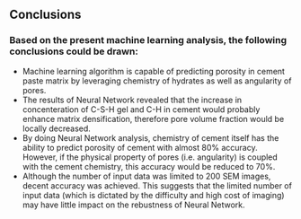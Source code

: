 ## Conclusions
### Based on the present machine learning analysis, the following conclusions could be drawn: 

*  Machine learning algorithm is capable of predicting porosity in cement paste matrix by leveraging chemistry of hydrates as well as angularity of pores. 
* The results of Neural Network revealed that the increase in concenteration of C-S-H gel and C-H in cement would probably enhance matrix densification, therefore pore volume fraction would be locally decreased.
* By doing Neural Network analysis, chemistry of cement itself has the ability to predict porosity of cement with almost 80% accuracy. However, if the physical property of pores (i.e. angularity) is coupled with the cement chemistry, this accuracy would be reduced to 70%.
* Although the number of input data was limited to 200 SEM images, decent accuracy was achieved. This suggests that the limited number of input data (which is dictated by the difficulty and high cost of imaging) may have little impact on the rebustness of Neural Network.
